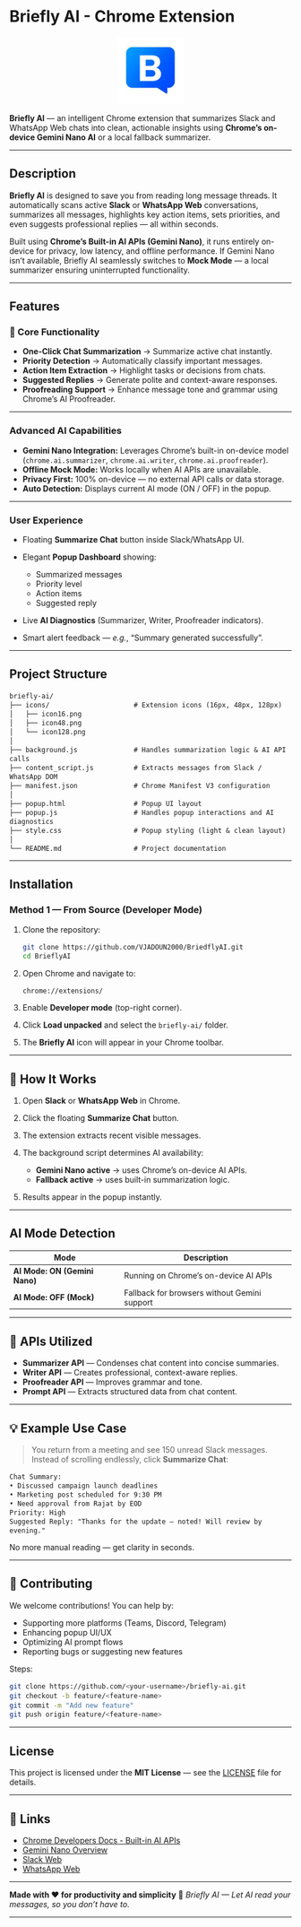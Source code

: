 # **Briefly AI - Chrome Extension**

<p align="center">
  <img src="icons/icon128.png" alt="Briefly AI Logo" width="120"/>
</p>

**Briefly AI** — an intelligent Chrome extension that summarizes Slack and WhatsApp Web chats into clean, actionable insights using **Chrome’s on-device Gemini Nano AI** or a local fallback summarizer.

---

## Description

**Briefly AI** is designed to save you from reading long message threads.
It automatically scans active **Slack** or **WhatsApp Web** conversations, summarizes all messages, highlights key action items, sets priorities, and even suggests professional replies — all within seconds.

Built using **Chrome’s Built-in AI APIs (Gemini Nano)**, it runs entirely on-device for privacy, low latency, and offline performance.
If Gemini Nano isn’t available, Briefly AI seamlessly switches to **Mock Mode** — a local summarizer ensuring uninterrupted functionality.

---

## Features

### 🧩 Core Functionality

* **One-Click Chat Summarization** → Summarize active chat instantly.
* **Priority Detection** → Automatically classify important messages.
* **Action Item Extraction** → Highlight tasks or decisions from chats.
* **Suggested Replies** → Generate polite and context-aware responses.
* **Proofreading Support** → Enhance message tone and grammar using Chrome’s AI Proofreader.

---

### Advanced AI Capabilities

* **Gemini Nano Integration:** Leverages Chrome’s built-in on-device model (`chrome.ai.summarizer`, `chrome.ai.writer`, `chrome.ai.proofreader`).
* **Offline Mock Mode:** Works locally when AI APIs are unavailable.
* **Privacy First:** 100% on-device — no external API calls or data storage.
* **Auto Detection:** Displays current AI mode (ON / OFF) in the popup.

---

### User Experience

* Floating **Summarize Chat** button inside Slack/WhatsApp UI.
* Elegant **Popup Dashboard** showing:

  * Summarized messages
  * Priority level
  * Action items
  * Suggested reply
* Live **AI Diagnostics** (Summarizer, Writer, Proofreader indicators).
* Smart alert feedback — *e.g.*, “Summary generated successfully”.

---

## Project Structure

```
briefly-ai/
├── icons/                     # Extension icons (16px, 48px, 128px)
│   ├── icon16.png
│   ├── icon48.png
│   └── icon128.png
│
├── background.js              # Handles summarization logic & AI API calls
├── content_script.js          # Extracts messages from Slack / WhatsApp DOM
├── manifest.json              # Chrome Manifest V3 configuration
│
├── popup.html                 # Popup UI layout
├── popup.js                   # Handles popup interactions and AI diagnostics
├── style.css                  # Popup styling (light & clean layout)
│
└── README.md                  # Project documentation
```

---

## Installation

### Method 1 — From Source (Developer Mode)

1. Clone the repository:

   ```bash
   git clone https://github.com/VJADOUN2000/BriedflyAI.git
   cd BrieflyAI
   ```
2. Open Chrome and navigate to:

   ```
   chrome://extensions/
   ```
3. Enable **Developer mode** (top-right corner).
4. Click **Load unpacked** and select the `briefly-ai/` folder.
5. The **Briefly AI** icon will appear in your Chrome toolbar.

---

## 🧪 How It Works

1. Open **Slack** or **WhatsApp Web** in Chrome.
2. Click the floating **Summarize Chat** button.
3. The extension extracts recent visible messages.
4. The background script determines AI availability:

   * **Gemini Nano active** → uses Chrome’s on-device AI APIs.
   * **Fallback active** → uses built-in summarization logic.
5. Results appear in the popup instantly.

---

## AI Mode Detection

| Mode                             | Description                                  |
| -------------------------------- | -------------------------------------------- |
| **AI Mode: ON (Gemini Nano)** | Running on Chrome’s on-device AI APIs        |
| **AI Mode: OFF (Mock)**       | Fallback for browsers without Gemini support |

---

## 🤖 APIs Utilized

* **Summarizer API** — Condenses chat content into concise summaries.
* **Writer API** — Creates professional, context-aware replies.
* **Proofreader API** — Improves grammar and tone.
* **Prompt API** — Extracts structured data from chat content.

---

## 💡 Example Use Case

> You return from a meeting and see 150 unread Slack messages.
> Instead of scrolling endlessly, click **Summarize Chat**:

```
Chat Summary:
• Discussed campaign launch deadlines  
• Marketing post scheduled for 9:30 PM  
• Need approval from Rajat by EOD  
Priority: High  
Suggested Reply: "Thanks for the update — noted! Will review by evening."
```

No more manual reading — get clarity in seconds.

---

## 🤝 Contributing

We welcome contributions! You can help by:

* Supporting more platforms (Teams, Discord, Telegram)
* Enhancing popup UI/UX
* Optimizing AI prompt flows
* Reporting bugs or suggesting new features

Steps:

```bash
git clone https://github.com/<your-username>/briefly-ai.git
git checkout -b feature/<feature-name>
git commit -m "Add new feature"
git push origin feature/<feature-name>
```

---

## License

This project is licensed under the **MIT License** — see the [LICENSE](LICENSE) file for details.

---

## 🔗 Links

* [Chrome Developers Docs - Built-in AI APIs](https://developer.chrome.com/docs/ai/)
* [Gemini Nano Overview](https://ai.google.dev/gemini)
* [Slack Web](https://slack.com/)
* [WhatsApp Web](https://web.whatsapp.com/)

---

**Made with ❤️ for productivity and simplicity**
💬 *Briefly AI — Let AI read your messages, so you don’t have to.*

---


